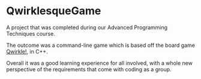 # QwirklesqueGame


A project that was completed during our Advanced Programming Techniques course. 

The outcome was a command-line game which is based off the board game [Qwirkle!](https://en.wikipedia.org/wiki/Qwirkle), in C++.

Overall it was a good learning experience for all involved, with a whole new perspective of the requirements that come
with coding as a group.

